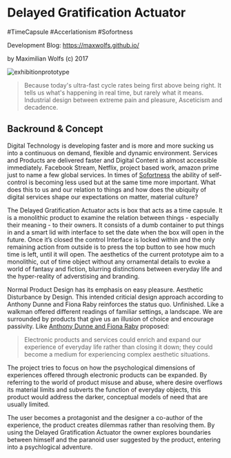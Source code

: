 # Delayed Gratification Actuator

#TimeCapsule #Accerlationism #Sofortness

Development Blog: https://maxwolfs.github.io/

by Maximilian Wolfs (c) 2017

![exhibitionprototype](https://maxwolfs.github.io/images/exhibition1.jpg "prototype")

> Because today's ultra-fast cycle rates being first above being right.
It tells us what's happening in real time, but rarely what it means.
Industrial design between extreme pain and pleasure, Asceticism and decadence.

## Backround & Concept

Digital Technology is developing faster and is more and more sucking us into a continuous on demand, flexible and dynamic
environment. Services and Products are delivered faster and Digital Content is almost accessible immediately.
Facebook Stream, Netflix, project based work, amazon prime just to name a few global services.
In times of [Sofortness](https://de.wikipedia.org/wiki/Sofortness) the ability of self-control is becoming less
used but at the same time more important. What does this to us and our relation to things and how does the ubiquity of
digital services shape our expectations on  matter, material culture?

The Delayed Gratification Actuator acts is box that acts as a time capsule.
It is a monolithic product to examine the relation between things - especially their meaning - to their owners.
It consists of a dumb container to put things in and a smart lid with interface to set the date when the box will
open in the future. Once it’s closed the control Interface is locked within and the only remaining action from outside
is to press the top button to see how much time is left, until it will open. The aesthetics of the current prototype aim
to a monolithic, out of time object without any ornamental details to evoke a world of fantasy and fiction,
blurring distinctions between everyday life and the hyper-reality of adverstising and branding.

Normal Product Design has its emphasis on easy pleasure. Aesthetic Disturbance by Design.
This intended criticial design approach according to Anthony Dunne and Fiona Raby reinforces the status quo.
Unfinished. Like a walkman offered different readings of familiar settings, a landscape. We are surrounded by products
that give us an illusion of choice and encourage passivity. Like [Anthony Dunne and Fiona Raby](http://www.dunneandraby.co.uk/content/home) proposed:

> Electronic products and services could enrich and expand our experience of everyday life rather than closing it down;
they could become a medium for experiencing complex aesthetic situations.

The project tries to focus on how the psychological dimensions of experiences offered through electronic products
can be expanded. By referring to the world of product misuse and abuse, where desire overflows its material limits
and subverts the function of everyday objects, this product would address the darker, conceptual models of need that
are usually limited.

The user becomes a protagonist and the designer a co-author of the experience, the product creates dilemmas rather
than resolving them. By using the Delayed Gratification Actuator the owner explores boundaries between himself and the
paranoid user suggested by the product, entering into a psychlogical adventure.

